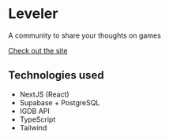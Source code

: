 # Leveler
A community to share your thoughts on games

[Check out the site](https://leveler-app.vercel.app/)

## Technologies used
* NextJS (React)
* Supabase + PostgreSQL
* IGDB API
* TypeScript
* Tailwind
